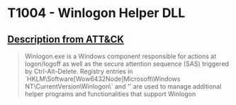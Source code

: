 # T1004 - Winlogon Helper DLL
## [Description from ATT&CK](https://attack.mitre.org/wiki/Technique/T1004)
<blockquote>Winlogon.exe is a Windows component responsible for actions at logon/logoff as well as the secure attention sequence (SAS) triggered by Ctrl-Alt-Delete. Registry entries in `HKLM\Software[Wow6432Node]Microsoft\Windows NT\CurrentVersion\Winlogon\` and '<HKCU\Software\Microsoft\Windows NT\CurrentVersion\Winlogon\>' are used to manage additional helper programs and functionalities that support Winlogon</blockquote>
